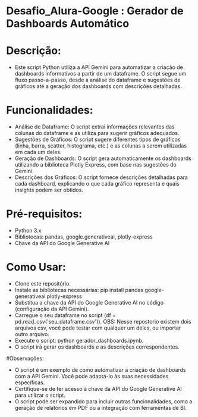# Desafio_Alura-Google : Gerador de Dashboards Automático


# Descrição:

- Este script Python utiliza a API Gemini para automatizar a criação de dashboards informativos a partir de um dataframe. O script segue um fluxo passo-a-passo, desde a análise do dataframe e sugestões de gráficos até a geração dos dashboards com descrições detalhadas.

# Funcionalidades:

- Análise de Dataframe: O script extrai informações relevantes das colunas do dataframe e as utiliza para sugerir gráficos adequados.
- Sugestões de Gráficos: O script sugere diferentes tipos de gráficos (linha, barra, scatter, histograma, etc.) e as colunas a serem utilizadas em cada um deles.
- Geração de Dashboards: O script gera automaticamente os dashboards utilizando a biblioteca Plotly Express, com base nas sugestões do Gemini.
- Descrições dos Gráficos: O script fornece descrições detalhadas para cada dashboard, explicando o que cada gráfico representa e quais insights podem ser obtidos.

# Pré-requisitos:
- Python 3.x
- Bibliotecas: pandas, google.generativeai, plotly-express
- Chave da API do Google Generative AI

# Como Usar:
- Clone este repositório.
- Instale as bibliotecas necessárias: pip install pandas google-generativeai plotly-express
- Substitua a chave da API do Google Generative AI no código (configuração da API Gemini).
- Carregue o seu dataframe no script (df = pd.read_csv('seu_dataframe.csv')).
OBS: Nesse repostorio existem dois arquivos csv, você pode testar com qualquer um deles, ou importar outro arquivo.
- Execute o script: python gerador_dashboards.ipynb.
- O script irá gerar os dashboards e as descrições correspondentes.

#Observações:
- O script é um exemplo de como automatizar a criação de dashboards com a API Gemini. Você pode adaptá-lo às suas necessidades específicas.
- Certifique-se de ter acesso à chave da API do Google Generative AI para utilizar o script.
- O script pode ser expandido para incluir outras funcionalidades, como a geração de relatórios em PDF ou a integração com ferramentas de BI.
